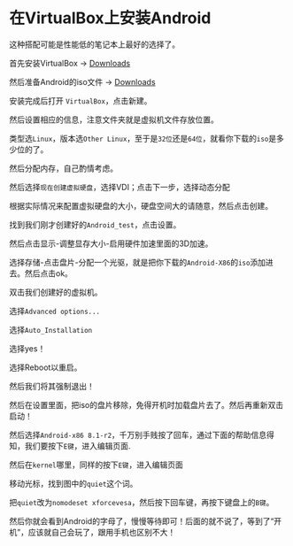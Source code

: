 # 在VirtualBox上安装Android



这种搭配可能是性能低的笔记本上最好的选择了。



首先安装VirtualBox -> [Downloads](https://www.virtualbox.org/wiki/Downloads)

然后准备Android的iso文件 -> [Downloads](https://www.android-x86.org/download)



安装完成后打开 `VirtualBox`，点击新建。

然后设置相应的信息，注意文件夹就是虚拟机文件存放位置。

类型选`Linux`，版本选`Other Linux`，至于是`32位`还是`64位`，就看你下载的`iso`是多少位的了。

然后分配内存，自己酌情考虑。

然后选择`现在创建虚拟硬盘`，选择VDI；点击下一步，选择动态分配

根据实际情况来配置虚拟硬盘的大小，硬盘空间大的请随意，然后点击创建。

找到我们刚才创建好的`Android_test`，点击设置。

然后点击显示-调整显存大小-启用硬件加速里面的3D加速。

选择存储-点击盘片-分配一个光驱，就是把你下载的`Android-X86`的`iso`添加进去。然后点击ok。



双击我们创建好的虚拟机。

选择`Advanced options...`

选择`Auto_Installation`

选择yes！

选择Reboot以重启。

然后我们将其强制退出！

然后在设置里面，把iso的盘片移除，免得开机时加载盘片去了。然后再重新双击启动！

然后选择`Android-x86 8.1-r2`，千万别手贱按了回车，通过下面的帮助信息得知，我们要按下`E键`，进入编辑页面.

然后在`kernel`哪里，同样的按下`E键`，进入编辑页面

移动光标，找到图中的`quiet`这个词。

把`quiet`改为`nomodeset xforcevesa`，然后按下回车键，再按下键盘上的`B键`。

然后你就会看到Android的字母了，慢慢等待即可！后面的就不说了，等到了“开机”，应该就自己会玩了，跟用手机也区别不大！